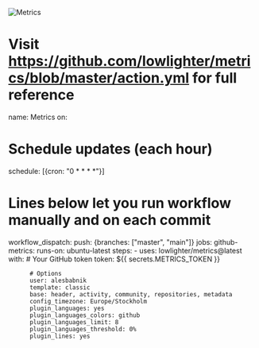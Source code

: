 ![Metrics](https://metrics.lecoq.io/alesbabnik?template=classic&languages=1&lines=1&languages.limit=8&languages.colors=github&languages.threshold=0%25&config.timezone=Europe%2FStockholm)

# Visit https://github.com/lowlighter/metrics/blob/master/action.yml for full reference
name: Metrics
on:
  # Schedule updates (each hour)
  schedule: [{cron: "0 * * * *"}]
  # Lines below let you run workflow manually and on each commit
  workflow_dispatch:
  push: {branches: ["master", "main"]}
jobs:
  github-metrics:
    runs-on: ubuntu-latest
    steps:
      - uses: lowlighter/metrics@latest
        with:
          # Your GitHub token
          token: ${{ secrets.METRICS_TOKEN }}

          # Options
          user: alesbabnik
          template: classic
          base: header, activity, community, repositories, metadata
          config_timezone: Europe/Stockholm
          plugin_languages: yes
          plugin_languages_colors: github
          plugin_languages_limit: 8
          plugin_languages_threshold: 0%
          plugin_lines: yes
<!--
**alesbabnik/alesbabnik** is a ✨ _special_ ✨ repository because its `README.md` (this file) appears on your GitHub profile.

Here are some ideas to get you started:

- 🔭 I’m currently working on ...
- 🌱 I’m currently learning ...
- 👯 I’m looking to collaborate on ...
- 🤔 I’m looking for help with ...
- 💬 Ask me about ...
- 📫 How to reach me: ...
- 😄 Pronouns: ...
- ⚡ Fun fact: ...
-->
